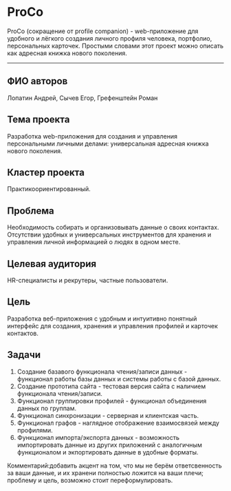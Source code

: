 # ProCo
ProCo (сокращение от profile companion) - web-приложение для удобного и лёгкого создания личного профиля человека, портфолио, персональных карточек. Простыми словами этот проект можно описать как адресная книжка нового поколения.
***

## ФИО авторов
Лопатин Андрей, Сычев Егор, Грефенштейн Роман

## Тема проекта
Разработка web-приложения для создания и управления персональными личными делами: универсальная адресная книжка нового поколения.

## Кластер проекта
Практикоориентированный.

## Проблема
Необходимость собирать и организовывать данные о своих контактах. Отсутствии удобных и универсальных инструментов для хранения и управления личной информацией о людях в одном месте.

## Целевая аудитория
HR-специалисты и рекрутеры, частные пользователи.

## Цель
Разработка веб-приложения с удобным и интуитивно понятный интерфейс для создания, хранения и управления профилей и карточек контактов.

## Задачи
1. Создание базавого функционала чтения/записи данных - функционал работы базы данных и системы работы с базой данных.
2. Создание прототипа сайта - тестовая версия сайта с наличием функционала чтения/записи.
3. Функционал группировки профилей - функционал объединения данных по группам.
4. Функционал синхронизации - серверная и клиентская часть.
5. Функционал графов - наглядное отображение взаимосвязей между профилями.
6. Функционал импорта/экспорта данных - возможность импортировать данные из других приложений с аналогичным функционалом и экпортировать данные в удобные форматы.


Комментарий:добавить акцент на том, что мы не берём ответсвенность за ваши данные, и их хранени полностью ложится на ваши плечи; проблему и цель, возможно стоит переформулировать.

